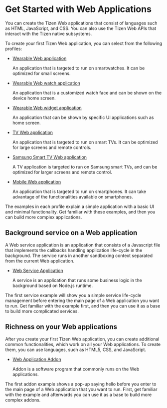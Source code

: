 # Get Started with Web Applications

You can create the Tizen Web applications that consist of languages such as HTML, JavaScript, and CSS. 
You can also use the Tizen Web APIs that interact with the Tizen native subsystems.

To create your first Tizen Web application, you can select from the following profiles:

-   [Wearable Web application](wearable/first-app.md)

    An application that is targeted to run on smartwatches. It can be optimized for small screens.

-   [Wearable Web watch application](wearable-watch/first-app-watch.md)

    An application that is a customized watch face and can be shown on the device home screen.

-   [Wearable Web widget application](wearable-widget/first-app-widget.md)

    An application that can be shown by specific UI applications such as home screen.

-   [TV Web application](tv/first-app.md)

    An application that is targeted to run on smart TVs. It can be optimized for large screens and remote controls.

-   [Samsung Smart TV Web application](tv/first-samsung-tv-app.md)

    A TV application is targeted to run on Samsung smart TVs, and can be optimized for larger screens and remote control.

-   [Mobile Web application](mobile/first-app.md)

    An application that is targeted to run on smartphones. It can take advantage of the functionalities available on smartphones.

The examples in each profile explain a simple application with a basic UI and minimal functionality.
Get familiar with these examples, and then you can build more complex applications.

## Background service on a Web application

A Web service application is an application that consists of a Javascript file that implements the callbacks handling application life-cycle in the background. The service runs in another sandboxing context separated from the current Web application.

-   [Web Service Application](web-service/first-service.md)

    A service is an application that runs some business logic in the background based on Node.js runtime.

The first service example will show you a simple service life-cycle management before entering the main page of a Web application you want to run. Get familiar with the example first, and then you can use it as a base to build more complicated services.

## Richness on your Web applications

After you create your first Tizen Web application, you can create additional common functionalities, which work on all your Web applications. To create them, you can use languages, such as HTML5, CSS, and JavaScript.

-   [Web Application Addon](addon/first-addon.md)

    Addon is a software program that commonly runs on the Web applications.

The first addon example shows a pop-up saying hello before you enter to the main page of a Web application that you want to run. First, get familiar with the example and afterwards you can use it as a base to build more complex addons.
